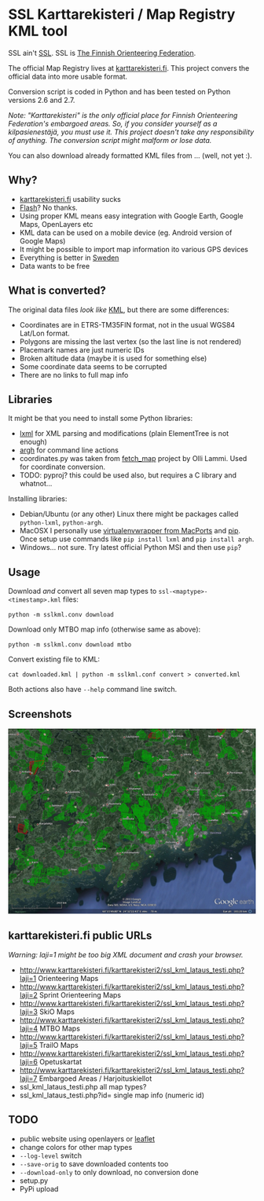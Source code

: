 SSL Karttarekisteri / Map Registry KML tool
===========================================

SSL ain't [SSL](http://en.wikipedia.org/wiki/Secure_Socket_Layer). SSL is [The Finnish Orienteering Federation](http://www.ssl.fi).

The official Map Registry lives at [karttarekisteri.fi](http://www.karttarekisteri.fi/).
This project convers the official data into more usable format.

Conversion script is coded in Python and has been tested on Python versions 2.6 and 2.7.

_Note: "Karttarekisteri" is the only official place for Finnish Orienteering Federation's embargoed areas.
So, if you consider yourself as a kilpasienestäjä, you *must* use it.
This project doesn't take any responsibility of anything. The conversion script might malform or lose data._


You can also download already formatted KML files from ... (well, not yet :).


Why?
----

* [karttarekisteri.fi](http://www.karttarekisteri.fi/karttarekisteri2/www_visualisointi/karttarekisteri.php)  usability sucks
* [Flash](https://www.adobe.com/support/security/)? No thanks.
* Using proper KML means easy integration with Google Earth, Google Maps, OpenLayers etc
* KML data can be used on a mobile device (eg. Android version of Google Maps)
* It might be possible to import map information ito various GPS devices
* Everything is better in [Sweden](http://kartbanken.orientering.se/)
* Data wants to be free


What is converted?
------------------


The original data files _look like_ [KML](https://developers.google.com/kml/), but there are some differences:

* Coordinates are in ETRS-TM35FIN format, not in the usual WGS84 Lat/Lon format.
* Polygons are missing the last vertex (so the last line is not rendered)
* Placemark names are just numeric IDs
* Broken altitude data (maybe it is used for something else)
* Some coordinate data seems to be corrupted
* There are no links to full map info


Libraries
---------

It might be that you need to install some Python libraries:

* [lxml](http://lxml.de/) for XML parsing and modifications (plain ElementTree is not enough)
* [argh](http://pythonhosted.org/argh/) for command line actions
* coordinates.py was taken from [fetch_map](http://olammi.iki.fi/sw/fetch_map) project by Olli Lammi.  Used for coordinate conversion.
* TODO: pyproj? this could be used also, but requires a C library and whatnot...


Installing libraries:

* Debian/Ubuntu (or any other) Linux there might be packages called `python-lxml`, `python-argh`.
* MacOSX I personally use [virtualenvwrapper from MacPorts](https://trac.macports.org/browser/trunk/dports/python/py-virtualenvwrapper/Portfile) and [pip](http://www.pip-installer.org/en/latest/). Once setup use commands like `pip install lxml` and `pip install argh`.
* Windows... not sure. Try latest official Python MSI and then use `pip`?


Usage
-----


Download _and_ convert all seven map types to `ssl-<maptype>-<timestamp>.kml` files:

    python -m sslkml.conv download


Download only MTBO map info (otherwise same as above):

    python -m sslkml.conv download mtbo


Convert existing file to KML:

    cat downloaded.kml | python -m sslkml.conf convert > converted.kml


Both actions also have `--help` command line switch.


Screenshots
-----------

![Orienteering Map KML loaded into Google Earth](screenshot_google_earth.jpg)


karttarekisteri.fi public URLs
------------------------------

_Warning: laji=1 might be too big XML document and crash your browser._

* http://www.karttarekisteri.fi/karttarekisteri2/ssl_kml_lataus_testi.php?laji=1 Orienteering Maps
* http://www.karttarekisteri.fi/karttarekisteri2/ssl_kml_lataus_testi.php?laji=2 Sprint Orienteering Maps
* http://www.karttarekisteri.fi/karttarekisteri2/ssl_kml_lataus_testi.php?laji=3 SkiO Maps
* http://www.karttarekisteri.fi/karttarekisteri2/ssl_kml_lataus_testi.php?laji=4 MTBO Maps
* http://www.karttarekisteri.fi/karttarekisteri2/ssl_kml_lataus_testi.php?laji=5 TrailO Maps
* http://www.karttarekisteri.fi/karttarekisteri2/ssl_kml_lataus_testi.php?laji=6 Opetuskartat
* http://www.karttarekisteri.fi/karttarekisteri2/ssl_kml_lataus_testi.php?laji=7 Embargoed Areas / Harjoituskiellot
* ssl_kml_lataus_testi.php all map types?
* ssl_kml_lataus_testi.php?id=<n> single map info (numeric id)


TODO
----

* public website using openlayers or [leaflet](http://leafletjs.com/)
* change colors for other map types
* `--log-level` switch
* `--save-orig` to save downloaded contents too
* `--download-only` to only download, no conversion done
* setup.py
* PyPi upload

